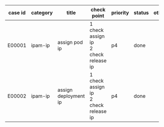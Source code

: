 | case id | category  | title | check point            | priority | status | other |
|---------|-----------|-----------------------|-------|----------|--------|-------|
| E00001  | ipam-ip | assign pod ip |1 check assign ip <br> 2 check release ip| p4       | done   |       |
| E00002  | ipam-ip | assign deployment ip |1 check assign ip <br> 2 check release ip| p4       | done   |       |
